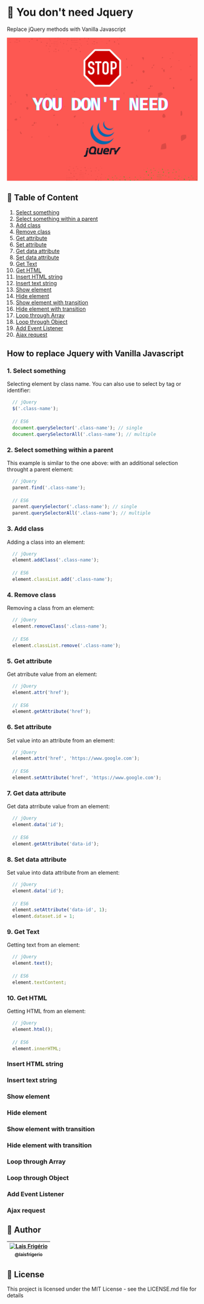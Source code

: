 # 🚫 You don't need Jquery

Replace jQuery methods with Vanilla Javascript

<p align="center">
  <a><img src="./images/cover-image-you-dont-need-jquery.png" alt="Capa do repositório escrito: You don't need jQuery" title="Capa do repositório escrito: You don't need jQuery"></a>
</p>

## 📝 Table of Content

1. [Select something](#1-select-something)
2. [Select something within a parent](#2-select-something-within-a-parent)
3. [Add class](#3-add-class)
4. [Remove class](#4-remove-class)
5. [Get attribute](#5-get-attribute)
6. [Set attribute](#6-set-attribute)
7. [Get data attribute](#7-get-data-attribute)
8. [Set data attribute](#8-set-data-attribute)
9. [Get Text](#9-get-text)
10. [Get HTML](#10-get-html)
11. [Insert HTML string](#insert-html-string)
12. [Insert text string](#insert-text-string)
13. [Show element](#show-element)
14. [Hide element](#hide-element)
15. [Show element with transition](#show-element-with-transition)
16. [Hide element with transition](#hide-element-with-transition)
17. [Loop through Array](#loop-through-array)
18. [Loop through Object](#loop-through-object)
19. [Add Event Listener](#add-event-listener)
20. [Ajax request](#ajax-request)

## How to replace Jquery with Vanilla Javascript

### 1. Select something

Selecting element by class name. You can also use to select by tag or identifier:

```js
  // jQuery
  $('.class-name');

  // ES6
  document.querySelector('.class-name'); // single
  document.querySelectorAll('.class-name'); // multiple
```

### 2. Select something within a parent

This example is similar to the one above: with an additional selection throught a parent element:

```js
  // jQuery
  parent.find('.class-name');

  // ES6
  parent.querySelector('.class-name'); // single
  parent.querySelectorAll('.class-name'); // multiple
```

### 3. Add class

Adding a class into an element:

```js
  // jQuery
  element.addClass('.class-name');

  // ES6
  element.classList.add('.class-name');
```

### 4. Remove class

Removing a class from an element:

```js
  // jQuery
  element.removeClass('.class-name');

  // ES6
  element.classList.remove('.class-name');
```

### 5. Get attribute

Get atrribute value from an element:

```js
  // jQuery
  element.attr('href');

  // ES6
  element.getAttribute('href');
```

### 6. Set attribute

Set value into an attribute from an element:

```js
  // jQuery
  element.attr('href', 'https://www.google.com');

  // ES6
  element.setAttribute('href', 'https://www.google.com');
```

### 7. Get data attribute

Get data atrribute value from an element:

```js
  // jQuery
  element.data('id');

  // ES6
  element.getAttribute('data-id');
```

### 8. Set data attribute

Set value into data attribute from an element:

```js
  // jQuery
  element.data('id');

  // ES6
  element.setAttribute('data-id', 1);
  element.dataset.id = 1;
```

### 9. Get Text

Getting text from an element:

```js
  // jQuery
  element.text();

  // ES6
  element.textContent;
```

### 10. Get HTML

Getting HTML from an element:

```js
  // jQuery
  element.html();

  // ES6
  element.innerHTML;
```

### Insert HTML string

### Insert text string

### Show element

### Hide element

### Show element with transition

### Hide element with transition

### Loop through Array

### Loop through Object

### Add Event Listener

### Ajax request

## :woman: Author

| [<img src="https://avatars.githubusercontent.com/u/20709086?v=4" width="100px;" alt="Lais Frigério"/><br /><sub><b>@laisfrigerio</b></sub>](https://github.com/laisfrigerio)<br /> |
| :---: |

## 📄 License

This project is licensed under the MIT License - see the LICENSE.md file for details